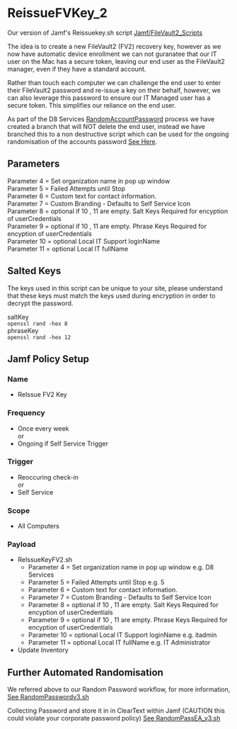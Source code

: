 # ReissueFVKey_2

Our version of Jamf's Reissuekey.sh script [Jamf/FileVault2_Scripts](https://github.com/jamf/FileVault2_Scripts/blob/master/reissueKey.sh)  

The idea is to create a new FileVault2 (FV2) recovery key, however as we now have automatic device enrollment we can not guranatee that our IT user on the Mac has a secure token, leaving our end user as the FileVault2 manager, even if they have a standard account.  

Rather than touch each computer we can challenge the end user to enter their FileVault2 password and re-issue a key on their behalf, however, we can also leverage this password to ensure our IT Managed user has a secure token. This simplifies our reliance on the end user.  

As part of the D8 Services [RandomAccountPassword](https://github.com/D8Services/RandomAccountPassword) process we have created a branch that will NOT delete the end user, instead we have branched this to a non destructive script which can be used for the ongoing randomisation of the accounts password [See Here](https://github.com/D8Services/RandomAccountPassword/tree/DoNotEraseUser).  

## Parameters  

Parameter 4 = Set organization name in pop up window  
Parameter 5 = Failed Attempts until Stop  
Parameter 6 = Custom text for contact information.  
Parameter 7 = Custom Branding - Defaults to Self Service Icon  
Parameter 8 = optional if 10 , 11 are empty. Salt Keys Required for encyption of userCredentials  
Parameter 9 = optional if 10 , 11 are empty. Phrase Keys Required for encyption of userCredentials  
Parameter 10 = optional Local IT Support loginName  
Parameter 11 = optional Local IT fullName  

## Salted Keys
The keys used in this script can be unique to your site, please understand that these keys must match the keys used during encryption in order to decrypt the password.  

saltKey  
```openssl rand -hex 8```  
phraseKey  
```openssl rand -hex 12```

## Jamf Policy Setup  
### Name        
- ReIssue FV2 Key  
### Frequency   
- Once every week  
or  
- Ongoing if Self Service Trigger  
### Trigger     
- Reoccuring check-in  
or  
- Self Service  
### Scope       
- All Computers  
### Payload     
- ReIssueKeyFV2.sh  
  - Parameter 4 = Set organization name in pop up window e.g. D8 Services  
  - Parameter 5 = Failed Attempts until Stop e.g. 5  
  - Parameter 6 = Custom text for contact information.  
  - Parameter 7 = Custom Branding - Defaults to Self Service Icon  
  - Parameter 8 = optional if 10 , 11 are empty. Salt Keys Required for encyption of userCredentials  
  - Parameter 9 = optional if 10 , 11 are empty. Phrase Keys Required for encyption of userCredentials  
  - Parameter 10 = optional Local IT Support loginName e.g. itadmin  
  - Parameter 11 = optional Local IT fullName e.g. IT Administrator    
- Update Inventory  

## Further Automated Randomisation
We referred above to our Random Password workflow, for more information, [See RandomPasswordv3.sh](https://github.com/D8Services/RandomAccountPassword/tree/DoNotEraseUser)  

Collecting Password and store it in in ClearText within Jamf (CAUTION this could violate your corporate password policy) [See RandomPassEA_v3.sh](https://github.com/D8Services/RandomAccountPassword/tree/DoNotEraseUser)
